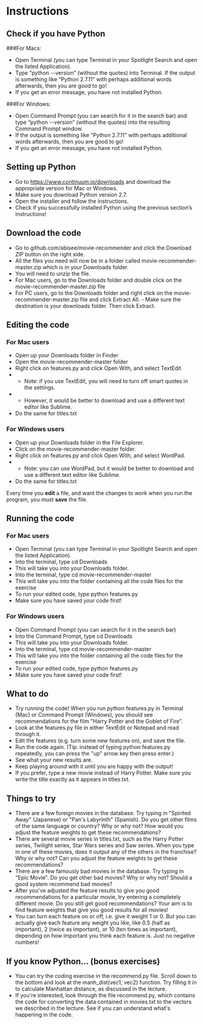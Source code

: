 # Instructions

## Check if you have Python
###For Macs: 
- Open Terminal (you can type Terminal in your Spotlight Search and open the listed Application). 
- Type “python --version” (without the quotes) into Terminal.  If the output is something like “Python 2.7.11” with perhaps additional words afterwards, then you are good to go!  
- If you get an error message, you have not installed Python.

###For Windows: 
- Open Command Prompt (you can search for it in the search bar) and type “python --version” (without the quotes) into the resulting Command Prompt window. 
- If the output is something like “Python 2.7.11” with perhaps additional words afterwards, then you are good to go!
- If you get an error message, you have not installed Python.

## Setting up Python
- Go to https://www.continuum.io/downloads and download the appropriate version for Mac or Windows.  
- Make sure you download Python version 2.7.
- Open the installer and follow the instructions.
- Check if you successfully installed Python using the previous section’s instructions!

## Download the code
- Go to github.com/abisee/movie-recommender and click the Download ZIP button on the right side.
- All the files you need will now be in a folder called movie-recommender-master.zip which is in your Downloads folder.
- You will need to unzip the file.
- For Mac users, go to the Downloads folder and double click on the movie-recommender-master.zip file
- For PC users, go to the Downloads folder and right click on the movie-recommender-master.zip file and click Extract All. - Make sure the destination is your downloads folder. Then click Extract. 

## Editing the code	
### For Mac users
- Open up your Downloads folder in Finder
- Open the movie-recommender-master folder
- Right click on features.py and click Open With, and select TextEdit
- - Note: if you use TextEdit, you will need to turn off smart quotes in the settings.
- - However, it would be better to download and use a different text editor like Sublime.
- Do the same for titles.txt

###  For Windows users
- Open up your Downloads folder in the File Explorer.
- Click on the movie-recommender-master folder.
- Right click on features.py and click Open With, and select WordPad.
- - Note: you can use WordPad, but it would be better to download and use a different text editor like Sublime.
- Do the same for titles.txt

Every time you **edit** a file, and want the changes to work when you run the program, you must **save** the file.

## Running the code
### For Mac users
- Open Terminal (you can type Terminal in your Spotlight Search and open the listed Application). 
- Into the terminal, type cd Downloads
- This will take you into your Downloads folder.
- Into the terminal, type cd movie-recommender-master
- This will take you into the folder containing all the code files for the exercise
- To run your edited code, type python features.py
- Make sure you have saved your code first!

### For Windows users
- Open Command Prompt (you can search for it in the search bar)
- Into the Command Prompt, type cd Downloads
- This will take you into your Downloads folder.
- Into the terminal, type cd movie-recommender-master
- This will take you into the folder containing all the code files for the exercise
- To run your edited code, type python features.py
- Make sure you have saved your code first!

## What to do
- Try running the code! When you run python features.py in Terminal (Mac) or Command Prompt (Windows), you should see recommendations for the film "Harry Potter and the Goblet of Fire".
- Look at the features.py file in either TextEdit or Notepad and read through it.
- Edit the features (e.g. turn some new features on), and save the file.
- Run the code again. (Tip: instead of typing python features.py repeatedly, you can press the "up" arrow key then press enter.)
- See what your new results are.
- Keep playing around with it until you are happy with the output!
- If you prefer, type a new movie instead of Harry Potter. Make sure you write the title exactly as it appears in titles.txt.

## Things to try
- There are a few foreign movies in the database. Try typing in "Spirited Away" (Japanese) or "Pan's Labyrinth" (Spanish). Do you get other films of the same language or country? Why or why not? How would you adjust the feature weights to get these recommendations?
- There are several movie series in titles.txt, such as the Harry Potter series, Twilight series, Star Wars series and Saw series. When you type in one of these movies, does it output any of the others in the franchise? Why or why not? Can you adjust the feature weights to get these recommendations?
- There are a few famously bad movies in the database. Try typing in "Epic Movie". Do you get other bad movies? Why or why not? Should a good system recommend bad movies?
- After you've adjusted the feature results to give you good recommendations for a particular movie, try entering a completely different movie. Do you still get good recommendations? Your aim is to find feature weights that give you good results for all movies!
- You can turn each feature on or off, i.e. give it weight 1 or 0. But you can actually give each feature any weight you like, like 0.5 (half as important), 2 (twice as important), or 10 (ten times as important), depending on how important you think each feature is. Just no negative numbers!

## If you know Python... (bonus exercises)
- You can try the coding exercise in the recommend.py file. Scroll down to the bottom and look at the manh_dist(vec1, vec2) function. Try filling it in to calculate Manhattan distance, as discussed in the lecture.
- If you're interested, look through the file recommend.py, which contains the code for converting the data contained in movies.txt to the vectors we described in the lecture. See if you can understand what's happening in the code.

